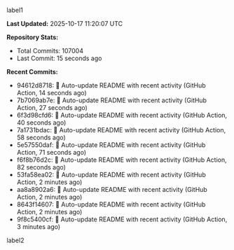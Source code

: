 
label1 
<!-- ACTIVITY_START -->
**Last Updated:** 2025-10-17 11:20:07 UTC

**Repository Stats:**
- Total Commits: 107004
- Last Commit: 15 seconds ago

**Recent Commits:**
- 94612d8718: 🤖 Auto-update README with recent activity (GitHub Action, 14 seconds ago)
- 7b7069ab7e: 🤖 Auto-update README with recent activity (GitHub Action, 27 seconds ago)
- 6f3d98cfd6: 🤖 Auto-update README with recent activity (GitHub Action, 40 seconds ago)
- 7a1731bdac: 🤖 Auto-update README with recent activity (GitHub Action, 58 seconds ago)
- 5e57550daf: 🤖 Auto-update README with recent activity (GitHub Action, 71 seconds ago)
- f6f8b76d2c: 🤖 Auto-update README with recent activity (GitHub Action, 82 seconds ago)
- 53fa58ea02: 🤖 Auto-update README with recent activity (GitHub Action, 2 minutes ago)
- aa8a8902a6: 🤖 Auto-update README with recent activity (GitHub Action, 2 minutes ago)
- 8643f14607: 🤖 Auto-update README with recent activity (GitHub Action, 2 minutes ago)
- 9f8c5400cf: 🤖 Auto-update README with recent activity (GitHub Action, 3 minutes ago)
<!-- ACTIVITY_END -->

label2
